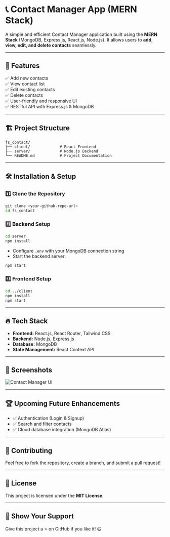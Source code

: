 # 📞 Contact Manager App (MERN Stack)

A simple and efficient Contact Manager application built using the **MERN Stack** (MongoDB, Express.js, React.js, Node.js). It allows users to **add, view, edit, and delete contacts** seamlessly.

---

## 🚀 Features
✅ Add new contacts  
✅ View contact list  
✅ Edit existing contacts  
✅ Delete contacts  
✅ User-friendly and responsive UI  
✅ RESTful API with Express.js & MongoDB  

---

## 🏗️ Project Structure
```
fs_contact/
├── client/             # React Frontend
├── server/             # Node.js Backend
└── README.md           # Project Documentation
```

---

## 🛠️ Installation & Setup
### **1️⃣ Clone the Repository**
```bash
git clone <your-github-repo-url>
cd fs_contact
```

### **2️⃣ Backend Setup**
```bash
cd server
npm install
```
- Configure `.env` with your MongoDB connection string
- Start the backend server:
```bash
npm start
```

### **3️⃣ Frontend Setup**
```bash
cd ../client
npm install
npm start
```

---

## 🔥 Tech Stack
- **Frontend:** React.js, React Router, Tailwind CSS
- **Backend:** Node.js, Express.js
- **Database:** MongoDB
- **State Management:** React Context API

---

## 📸 Screenshots
![Contact Manager UI](https://via.placeholder.com/800x400.png?text=Screenshot+of+UI)

---

## 🏆 Upcoming Future Enhancements
- ✅ Authentication (Login & Signup)
- ✅ Search and filter contacts
- ✅ Cloud database integration (MongoDB Atlas)

---

## 🤝 Contributing
Feel free to fork the repository, create a branch, and submit a pull request!

---

## 📜 License
This project is licensed under the **MIT License**.

---

## 🌟 Show Your Support
Give this project a ⭐ on GitHub if you like it! 😃
